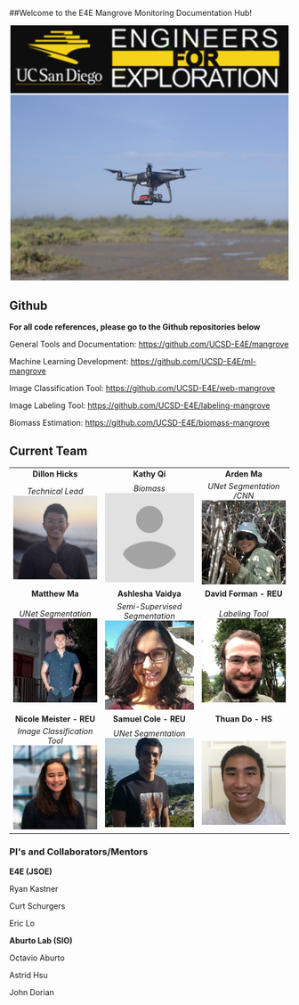 
##Welcome to the E4E Mangrove Monitoring Documentation Hub!

<p align="center">
<img src="images/banner.PNG" alt="drawing" width="500"/>

<img src="images/drone.JPG" alt="drawing" width="500"/>
</p>

## Github

**For all code references, please go to the Github repositories below**

General Tools and Documentation: <https://github.com/UCSD-E4E/mangrove>

Machine Learning Development: <https://github.com/UCSD-E4E/ml-mangrove>

Image Classification Tool: <https://github.com/UCSD-E4E/web-mangrove>

Image Labeling Tool: <https://github.com/UCSD-E4E/labeling-mangrove>

Biomass Estimation: <https://github.com/UCSD-E4E/biomass-mangrove>
## Current Team

|              |                |                 |
|:------------:|:--------------:|:---------------:|
| **Dillon Hicks** |  **Kathy Qi**  |   **Arden Ma**    |
|   *Technical Lead*  <img src="images/dillon1.JPG.jpg" alt="dillon" width="200"/>      |    *Biomass* <br/>   <img src="images/avatar.png" alt="drawing" width="200"/>     |  *UNet Segmentation /CNN* <img src="images/arden.png" alt="drawing" width="200"/>              |
|   **Matthew Ma**   | **Ashlesha Vaidya** | **David Forman - REU**  |     
|  *UNet Segmentation*  <img src="images/matthew.JPG" alt="drawing" width="200"/>           |*Semi-Supervised Segmentation* <img src="images/ashlesha.jpg" alt="drawing" width="200"/>    |   *Labeling Tool* <img src="images/david.png" alt="david" width="200"/> |
| **Nicole Meister - REU** |  **Samuel Cole - REU** | **Thuan Do - HS** |  
| *Image Classification Tool* <img src="images/nicole.jpg" alt="nicole" width="200"/>          |   *UNet Segmentation*    <img src="images/sam.jpg" alt="drawing" width="200"/>   |  <br/> <img src="images/thuan.png" alt="drawing" width="200"/> |





### PI's and Collaborators/Mentors

**E4E (JSOE)**

Ryan Kastner 

Curt Schurgers

Eric Lo

**Aburto Lab (SIO)**

Octavio Aburto

Astrid Hsu

John Dorian


